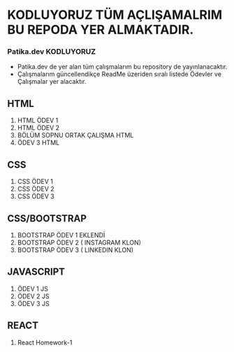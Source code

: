 # KODLUYORUZ TÜM AÇLIŞAMALRIM BU REPODA YER ALMAKTADIR.
### Patika.dev KODLUYORUZ
* Patika.dev de yer alan tüm çalışmalarım bu repository de yayınlanacaktır.
* Çalışmalarım güncellendikçe ReadMe üzeriden sıralı listede Ödevler ve Çalışmalar yer alacaktır.

HTML
---
1. HTML ÖDEV 1 
2. HTML ÖDEV 2 
3. BÖLÜM SOPNU ORTAK ÇALIŞMA HTML 
4. ÖDEV 3 HTML 

CSS
---
1. CSS ÖDEV 1 
2. CSS ÖDEV 2 
3. CSS ÖDEV 3 

CSS/BOOTSTRAP
---
1. BOOTSTRAP ÖDEV 1 EKLENDİ
2. BOOTSTRAP ÖDEV 2 ( INSTAGRAM KLON) 
3. BOOTSTRAP ÖDEV 3 ( LINKEDIN KLON) 

JAVASCRIPT
---
1. ÖDEV 1 JS 
2. ÖDEV 2 JS 
3. ÖDEV 3 JS 

REACT
---
1. React Homework-1
